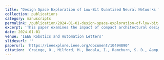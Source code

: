 ```yaml
---
title: "Design Space Exploration of Low-Bit Quantized Neural Networks for Visual Place Recognition"
collection: publications
category: manuscripts
permalink: /publication/2024-01-01-design-space-exploration-of-low-bit-quantized-neural-networks-for-visual-place-recognition
excerpt: 'This paper examines the impact of compact architectural designs and quantization techniques on visual place recognition, balancing recall performance with memory and latency constraints for edge deployment.'
date: 2024-01-01
venue: 'IEEE Robotics and Automation Letters'
slidesurl: ''
paperurl: 'https://ieeexplore.ieee.org/document/10494890'
citation: 'Grainge, O., Milford, M., Bodala, I., Ramchurn, S. D., &amp; Ehsan, S. (2024). &quot;Design Space Exploration of Low-Bit Quantized Neural Networks for Visual Place Recognition.&quot; <i>IEEE Robotics and Automation Letters</i>. 9(6), 5070-5077. doi:10.1109/LRA.2024.3386459'
---
```

